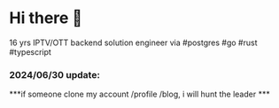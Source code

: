 # Hi there 👋
 
16 yrs IPTV/OTT backend solution engineer via #postgres  #go #rust #typescript



### 2024/06/30 update:


***if someone clone my account /profile /blog, i will hunt the leader ***


 

